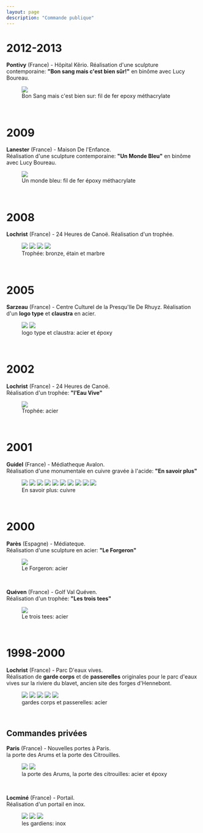```yaml
---
layout: page
description: "Commande publique"
---
```


2012-2013
=========
**Pontivy** (France) - Hôpital Kêrio. 
Réalisation d'une sculpture contemporaine: **"Bon sang mais c'est bien sûr!"** en binôme avec Lucy Boureau.  
<figure>
        <img src="/images/bon-sang.jpg">
        <figcaption>Bon Sang mais c'est bien sur: fil de fer epoxy méthacrylate</figcaption>
</figure><br />

2009
====
**Lanester** (France) - Maison De l'Enfance.  
Réalisation d'une sculpture contemporaine: **"Un Monde Bleu"** en binôme avec Lucy Boureau.   
<figure>
        <img src="/images/bleu-de-bulle.jpg">
        <figcaption>Un monde bleu: fil de fer époxy méthacrylate</figcaption>
</figure><br />

2008
====
**Lochrist** (France) - 24 Heures de Canoë. 
Réalisation d'un trophée.  
<figure>
        <img src="/images/canoe_2008_0.jpg">
        <img src="/images/canoe_2008_1.jpg">
        <img src="/images/canoe_2008_2.jpg">
        <img src="/images/canoe_2008_3.jpg">
        <figcaption>Trophée: bronze, étain et marbre</figcaption>
</figure><br />

2005
====
**Sarzeau** (France) - Centre Culturel de la Presqu'Ile De Rhuyz. 
Réalisation d'un **logo type** et **claustra** en acier.  
<figure>
        <img src="/images/Sarzeau0.jpg">
        <img src="/images/Sarzeau1.jpg">
        <figcaption>logo type et claustra: acier et époxy </figcaption>
</figure><br />


2002
====
**Lochrist** (France) - 24 Heures de Canoë.  
Réalisation d'un trophée: **"l'Eau Vive"**  
<figure>
        <img src="/images/eau_vive0.jpg">
        <figcaption>Trophée: acier</figcaption>
</figure><br />

2001
====
**Guidel** (France) - Médiatheque Avalon.  
Réalisation d'une monumentale en cuivre gravée à l'acide: **"En savoir plus"**   
<figure>
        <img src="/images/en_savoir_plus0.jpg">
        <img src="/images/en_savoir_plus1.jpg">
        <img src="/images/en_savoir_plus2.jpg">
        <img src="/images/en_savoir_plus3.jpg">
        <img src="/images/en_savoir_plus4.jpg">
        <img src="/images/en_savoir_plus5.jpg">
        <img src="/images/en_savoir_plus6.jpg">
        <img src="/images/en_savoir_plus7.jpg">
        <img src="/images/en_savoir_plus8.jpg">
        <img src="/images/en_savoir_plus9.jpg">
        <figcaption>En savoir plus: cuivre </figcaption>
</figure><br />



2000
====
**Parès** (Espagne) - Médiateque.  
Réalisation d'une sculpture en acier: **"Le Forgeron"**  
<figure>
        <img src="/images/le_forgeron0.jpg">
        <figcaption>Le Forgeron: acier</figcaption>
</figure><br />


**Quéven** (France) - Golf Val Quéven.  
Réalisation d'un trophée: **"Les trois tees"**  
<figure>
        <img src="/images/les_trois_tees0.jpg">
        <figcaption>Le trois tees: acier</figcaption>
</figure><br />



1998-2000
========
**Lochrist** (France) - Parc D'eaux vives.  
Réalisation de **garde corps** et de **passerelles** originales pour le parc d'eaux vives sur la riviere du blavet, ancien site des forges d'Hennebont.  
<figure>
        <img src="/images/garde_corps0.jpg">
        <img src="/images/garde_corps1.jpg">
        <img src="/images/garde_corps2.jpg">
        <img src="/images/garde_corps3.jpg">
        <img src="/images/garde_corps4.jpg">
        <figcaption>gardes corps et passerelles: acier</figcaption>
</figure><br />


Commandes privées
----------------
**Paris** (France) - Nouvelles portes à Paris.  
la porte des Arums et la porte des Citrouilles.  
<figure>
        <img src="/images/porte_des_arum0.jpg">
        <img src="/images/porte_citrouille4.jpg">
        <figcaption>la porte des Arums, la porte des citrouilles: acier et époxy </figcaption>
</figure><br />

**Locminé** (France) - Portail.  
Réalisation d'un portail en inox.  
<figure>
        <img src="/images/les_gardiens0.jpg">
        <img src="/images/les_gardiens1.jpg">
        <img src="/images/les_gardiens2.jpg">
        <figcaption>les gardiens: inox</figcaption>
</figure><br />

